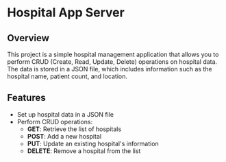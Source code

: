 # Hospital App Server

## Overview

This project is a simple hospital management application that allows you to perform CRUD (Create, Read, Update, Delete) operations on hospital data. The data is stored in a JSON file, which includes information such as the hospital name, patient count, and location.

## Features

- Set up hospital data in a JSON file
- Perform CRUD operations:
  - **GET**: Retrieve the list of hospitals
  - **POST**: Add a new hospital
  - **PUT**: Update an existing hospital's information
  - **DELETE**: Remove a hospital from the list